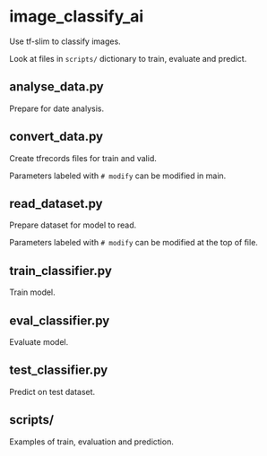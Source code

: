 # image_classify_ai

Use tf-slim to classify images.

Look at files in `scripts/` dictionary to train, evaluate and predict.

## analyse_data.py

Prepare for date analysis.

## convert_data.py

Create tfrecords files for train and valid. 

Parameters labeled with `# modify` can be modified in main.

## read_dataset.py

Prepare dataset for model to read.

Parameters labeled with `# modify` can be modified at the top of file.

## train_classifier.py

Train model. 

## eval_classifier.py

Evaluate model.

## test_classifier.py

Predict on test dataset.

## scripts/

Examples of train, evaluation and prediction. 
